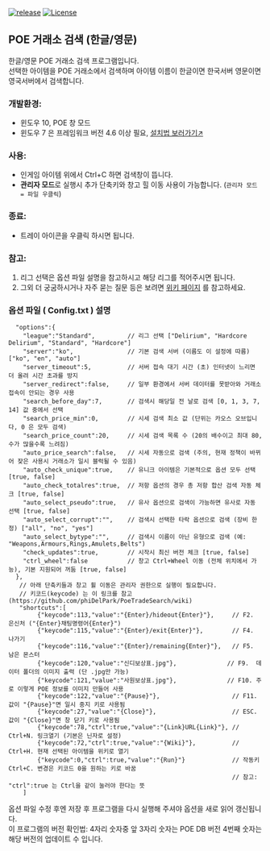 [![release](https://img.shields.io/badge/release-Download-brightgreen.svg)](https://github.com/phiDelPark/PoeTradeSearch/releases)
[![License](https://img.shields.io/badge/license-GPL-blue.svg)](https://github.com/phiDelPark/PoeTradeSearch/blob/master/LICENSE)

POE 거래소 검색 (한글/영문)
-------------

한글/영문 POE 거래소 검색 프로그램입니다.<br>
선택한 아이템을 POE 거래소에서 검색하며 아이템 이름이 한글이면 한국서버 영문이면 영국서버에서 검색합니다.

### 개발환경:
* 윈도우 10, POE 창 모드<br>
* 윈도우 7 은 프레임워크 버전 4.6 이상 필요, [설치법 보러가기↗](https://github.com/phiDelPark/PoeTradeSearch/wiki/Windows-7)

### 사용:
* 인게임 아이템 위에서 Ctrl+C 하면 검색창이 뜹니다.
* **관리자 모드**로 실행시 추가 단축키와 창고 힐 이동 사용이 가능합니다. (``관리자 모드 = 파일 우클릭``)
### 종료:
* 트레이 아이콘을 우클릭 하시면 됩니다.

### 참고:
 1. 리그 선택은 옵션 파일 설명을 참고하시고 해당 리그를 적어주시면 됩니다.
 2. 그외 더 궁굼하시거나 자주 묻는 질문 등은 보려면 [위키 페이지](https://github.com/phiDelPark/PoeTradeSearch/wiki) 를 참고하세요.

### 옵션 파일 ( Config.txt ) 설명

      "options":{
        "league":"Standard",         // 리그 선택 ["Delirium", "Hardcore Delirium", "Standard", "Hardcore"]
        "server":"ko",               // 기본 검색 서버 (이름도 이 설정에 따름) ["ko", "en", "auto"]
        "server_timeout":5,          // 서버 접속 대기 시간 (초) 인터넷이 느리면 더 올려 시간 초과를 방지
        "server_redirect":false,     // 일부 환경에서 서버 데이터를 못받아와 거래소 접속이 안되는 경우 사용
        "search_before_day":7,       // 검색시 해당일 전 날로 검색 [0, 1, 3, 7, 14] 값 중에서 선택
        "search_price_min":0,        // 시세 검색 최소 값 (단위는 카오스 오브입니다, 0 은 모두 검색)
        "search_price_count":20,     // 시세 검색 목록 수 (20의 배수이고 최대 80, 수가 많을수록 느려짐)
        "auto_price_search":false,   // 시세 자동으로 검색 (주의, 현재 정책이 바뀌어 잦은 사용시 거래소가 일시 블럭될 수 있음)
        "auto_check_unique":true,    // 유니크 아이템은 기본적으로 옵션 모두 선택 [true, false]
        "auto_check_totalres":true,  // 저항 옵션의 경우 총 저항 합산 검색 자동 체크 [true, false]
        "auto_select_pseudo":true,   // 유사 옵션으로 검색이 가능하면 유사로 자동 선택 [true, false]
        "auto_select_corrupt":"",    // 검색시 선택한 타락 옵션으로 검색 (장비 한정) ["all", "no", "yes"]
        "auto_select_bytype":"",     // 검색시 이름이 아닌 유형으로 검색 (예: "Weapons,Armours,Rings,Amulets,Belts")
        "check_updates":true,        // 시작시 최신 버전 체크 [true, false]
        "ctrl_wheel":false           // 창고 Ctrl+Wheel 이동 (전체 위치에서 가능), 기본 지원되어 꺼둠 [true, false]
      },
       // 아래 단축키들과 창고 휠 이동은 관리자 권한으로 실행이 필요합니다.
       // 키코드(keycode) 는 이 링크를 참고 (https://github.com/phiDelPark/PoeTradeSearch/wiki)
       "shortcuts":[
            {"keycode":113,"value":"{Enter}/hideout{Enter}"},     // F2.  은신처 ("{Enter}채팅명령어{Enter}")
            {"keycode":115,"value":"{Enter}/exit{Enter}"},        // F4.  나가기
            {"keycode":116,"value":"{Enter}/remaining{Enter}"},   // F5.  남은 몬스터
            {"keycode":120,"value":"신디보상표.jpg"},              // F9.  데이터 폴더의 이미지 출력 (단 .jpg만 가능)
            {"keycode":121,"value":"사원보상표.jpg"},              // F10. 주로 이렇게 POE 정보를 이미지 만들어 사용
            {"keycode":122,"value":"{Pause}"},                    // F11. 값이 "{Pause}"면 일시 중지 키로 사용됨
            {"keycode":27,"value":"{Close}"},                     // ESC. 값이 "{Close}"면 창 닫기 키로 사용됨
            {"keycode":78,"ctrl":true,"value":"{Link}URL{Link}"}, // Ctrl+N. 링크열기 (기본은 닌자로 설정)
            {"keycode":72,"ctrl":true,"value":"{Wiki}"},          // Ctrl+H. 현재 선택된 아이템을 위키로 열기
            {"keycode":0,"ctrl":true,"value":"{Run}"}             // 작동키 Ctrl+C. 변경은 키코드 0을 원하는 키로 바꿈
                                                                  // 참고: "ctrl":true 는 Ctrl을 같이 눌러야 한다는 뜻
        ]

옵션 파일 수정 후엔 저장 후 프로그램을 다시 실행해 주셔야 옵션을 새로 읽어 갱신됩니다.<br>
이 프로그램의 버전 확인법: 4자리 숫자중 앞 3자리 숫자는 POE DB 버전 4번째 숫자는 해당 버전의 업데이트 수 입니다.
